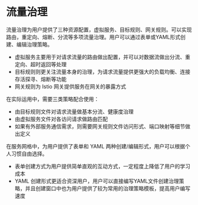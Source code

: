 # 流量治理

流量治理为用户提供了三种资源配置，虚拟服务、目标规则、网关规则。可以实现路由，重定向、熔断、分流等多项流量治理。用户可以通过表单或YAML形式创建、编辑治理策略。

- 虚拟服务主要用于对请求流量的路由做出配置，并可以对数据流做出分流、重定向、超时返回等处理
- 目标规则则更关注流量本身的治理，为请求流量提供更强大的负载均衡、连接存活探寻、熔断等功能
- 网关规则为 Istio 网关提供服务在网关的暴露方式

在实际运用中，需要三类策略配合使用：

- 由目标规则文件对请求流量做基本分流、健康度治理
- 由虚拟服务文件对各访问请求做路由匹配
- 如果有外部服务通信需求，则需要网关规则文件访问形式、端口映射等细节做出定义

在服务网格中，为用户提供了表单和 YAML 两种创建/编辑形式，用户可以根据个人习惯自由选择。

- 表单创建方式为用户提供简单直观的互动方式，一定程度上降低了用户的学习成本
- YAML 创建形式更适合资深用户，用户可以直接编写YAML文件创建治理策略，并且创建窗口中也为用户提供了较为常用的治理策略模板，提高用户编写速度
